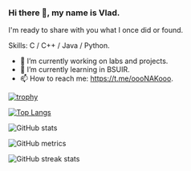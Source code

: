 ### Hi there 👋, my name is Vlad.
I'm ready to share with you what I once did or found.

Skills: C / C++ / Java / Python.

- 🔭 I’m currently working on labs and projects. 
- 🌱 I’m currently learning in BSUIR. 
- 📫 How to reach me: https://t.me/oooNAKooo. 

[![trophy](https://github-profile-trophy.vercel.app/?username=oooNAKooo)](https://github.com/ryo-ma/github-profile-trophy)

[![Top Langs](https://github-readme-stats.vercel.app/api/top-langs/?username=oooNAKooo)](https://github.com/anuraghazra/github-readme-stats)

![GitHub stats](https://github-readme-stats.vercel.app/api?username=oooNAKooo&show_icons=true)  

![GitHub metrics](https://metrics.lecoq.io/oooNAKooo)  

![GitHub streak stats](https://streak-stats.demolab.com/?user=oooNAKooo)  

